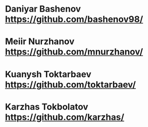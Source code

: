 # Daniyar Bashenov https://github.com/bashenov98/
# Meiir Nurzhanov https://github.com/mnurzhanov/
# Kuanysh Toktarbaev https://github.com/toktarbaev/
# Karzhas Tokbolatov https://github.com/karzhas/
